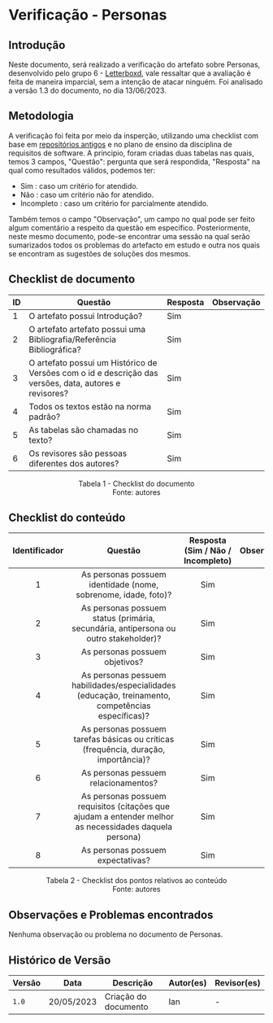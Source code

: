 # Verificação - Personas

## Introdução

Neste documento, será realizado a verificação do artefato sobre Personas, desenvolvido pelo grupo 6 - [Letterboxd](https://requisitos-de-software.github.io/2023.1-Letterboxd/), vale ressaltar que a avaliação é feita de maneira imparcial, sem a intenção de atacar ninguém. Foi analisado a versão 1.3 do documento, no dia 13/06/2023.
## Metodologia

A verificação foi feita por meio da insperção, utilizando uma checklist com base em [repositórios antigos](https://github.com/Requisitos-de-Software) e no plano de ensino da disciplina de requisitos de software. A principio, foram criadas duas tabelas nas quais, temos 3 campos, "Questão": pergunta que será respondida, "Resposta" na qual como resultados válidos, podemos ter: 

- Sim : caso um critério for atendido.
- Não : caso um critério não for atendido.
- Incompleto : caso um critério for parcialmente atendido.

Também temos o campo "Observação", um campo no qual pode ser feito algum comentário a respeito da questão em específico. Posteriormente, neste mesmo documento, pode-se encontrar uma sessão na qual serão sumarizados todos os problemas do artefacto em estudo e outra nos quais se encontram as sugestões de soluções dos mesmos.

## Checklist de documento
|ID|Questão|Resposta|Observação|
|--|-------|--------|----------|
|1|O artefato possui Introdução?                                                                                |    Sim    |          |
|2|O artefato artefato possui uma Bibliografia/Referência Bibliográfica?                                        |    Sim    |          |
|3|O artefato possui um Histórico de Versões com o id e descrição das versões, data, autores e revisores?       |    Sim    |          |
|4|Todos os textos estão na norma padrão?                                                                       |    Sim    |          |
|5|As tabelas são chamadas no texto?                                                                            |    Sim    |         |
|6|Os revisores são pessoas diferentes dos autores?                                                             |    Sim     |          |

<p align="center"> Tabela 1 - Checklist do documento <br> Fonte: autores </p>

## Checklist do conteúdo

| Identificador |                                   Questão                                   | Resposta (Sim / Não / Incompleto) | Observação|
| :-----------: | :-------------------------------------------------------------------------: | :-------------------------------: | :----:|
|       1       |               As personas possuem identidade (nome, sobrenome, idade, foto)?        |                Sim                |
|       2       |          As personas possuem status (primária, secundária, antipersona ou outro stakeholder)?           |                Sim                |
|       3       |       As personas possuem objetivos?       |                Sim                |
|       4       |           As personas pessuem habilidades/especialidades (educação, treinamento, competências específicas)?                     |                Sim                | 
|       5       |               As personas possuem tarefas básicas ou críticas (frequência, duração, importância)?                     |             Sim            |
|       6       |                 As personas pessuem relacionamentos?                          |           Sim        |
|       7       |                 As personas possuem requisitos (citações que ajudam a entender melhor as necessidades daquela persona)                          |           Sim        |
|       8       |                 As personas possuem expectativas?                          |           Sim        |
  

<p align="center"> Tabela 2 - Checklist dos pontos relativos ao conteúdo <br> Fonte: autores </p>


## Observações e Problemas encontrados
Nenhuma observação ou problema no documento de Personas.

## Histórico de Versão

| Versão | Data       | Descrição                  | Autor(es)    | Revisor(es) |
| ------ | ---------- | -------------------------- | ------------ | ----------- |
| `1.0`  | 20/05/2023 | Criação do documento       |    Ian      |     -       |
